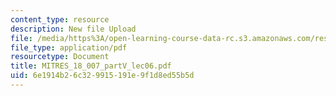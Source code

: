 ```yaml
---
content_type: resource
description: New file Upload
file: /media/https%3A/open-learning-course-data-rc.s3.amazonaws.com/res-18-007-calculus-revisited-multivariable-calculus-fall-2011/6e1914b26c329915191e9f1d8ed55b5d_MITRES_18_007_partV_lec06.pdf
file_type: application/pdf
resourcetype: Document
title: MITRES_18_007_partV_lec06.pdf
uid: 6e1914b2-6c32-9915-191e-9f1d8ed55b5d
---
```

